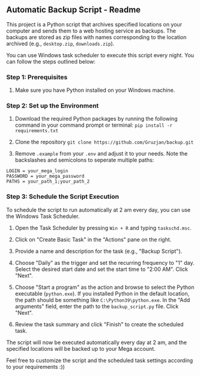 ## Automatic Backup Script - Readme

This project is a Python script that archives specified locations on your computer and sends them to a web hosting service as backups. The backups are stored as zip files with names corresponding to the location archived (e.g., `desktop.zip`, `downloads.zip`).

You can use Windows task scheduler to execute this script every night. You can follow the steps outlined below:

### Step 1: Prerequisites

1. Make sure you have Python installed on your Windows machine. 

### Step 2: Set up the Environment

1. Download the required Python packages by running the following command in your command prompt or terminal:
```pip install -r requirements.txt```

2. Clone the repository
```git clone https://github.com/Gruzjan/backup.git```

3. Remove `.example` from your `.env` and adjust it to your needs. Note the backslashes and semicolons to seperate multiple paths:
```
LOGIN = your_mega_login
PASSWORD = your_mega_password
PATHS = your_path_1;your_path_2
```

### Step 3: Schedule the Script Execution

To schedule the script to run automatically at 2 am every day, you can use the Windows Task Scheduler.

1. Open the Task Scheduler by pressing `Win + R` and typing `taskschd.msc`.

2. Click on "Create Basic Task" in the "Actions" pane on the right.

3. Provide a name and description for the task (e.g., "Backup Script").

4. Choose "Daily" as the trigger and set the recurring frequency to "1" day. Select the desired start date and set the start time to "2:00 AM". Click "Next".

5. Choose "Start a program" as the action and browse to select the Python executable (`python.exe`). If you installed Python in the default location, the path should be something like `C:\Python39\python.exe`. In the "Add arguments" field, enter the path to the `backup_script.py` file. Click "Next".

6. Review the task summary and click "Finish" to create the scheduled task.

The script will now be executed automatically every day at 2 am, and the specified locations will be backed up to your Mega account.

Feel free to customize the script and the scheduled task settings according to your requirements :))
